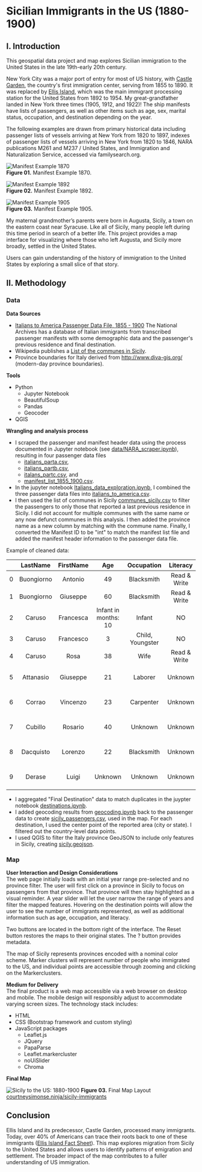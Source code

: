 # Sicilian Immigrants in the US (1880-1900)

## I. Introduction

This geospatial data project and map explores Sicilian immigration to the United States in the late 19th-early 20th century.

New York City was a major port of entry for most of US history, with [Castle Garden](https://www.nps.gov/cacl/index.htm), the country's first immigration center, serving from 1855 to 1890. It was replaced by [Ellis Island](https://www.nps.gov/elis/index.htm), which was the main immigrant processing station for the United States from 1892 to 1954. My great-grandfather landed in New York three times (1905, 1912, and 1922)! The ship manifests have lists of passengers, as well as other items such as age, sex, marital status, occupation, and destination depending on the year.

The following examples are drawn from primary historical data including passenger lists of vessels arriving at New York from 1820 to 1897, indexes of passenger lists of vessels arriving in New York from 1820 to 1846, NARA publications M261 and M237 / United States, and Immigration and Naturalization Service, accessed via familysearch.org.  

![Manifest Example 1870](images/ManifestExample1870.jpg "1870")  
**Figure 01.** Manifest Example 1870.  

![Manifest Example 1892](images/ManifestExample1892.jpg "1892")  
**Figure 02.** Manifest Example 1892.   

![Manifest Example 1905](images/ManifestExample1905.jpg "1905")  
**Figure 03.** Manifest Example 1905.  

My maternal grandmother’s parents were born in Augusta, Sicily, a town on the eastern coast near Syracuse. Like all of Sicily, many people left during this time period in search of a better life. This project provides a map interface for visualizing where those who left Augusta, and Sicily more broadly, settled in the United States.  

Users can gain understanding of the history of immigration to the United States by exploring a small slice of that story.

## II. Methodology

### Data

**Data Sources**

- [Italians to America Passenger Data File, 1855 - 1900](https://aad.archives.gov/aad/series-description.jsp?s=4433&cat=GP44&bc=,sl&col=1002) The National Archives has a database of Italian immigrants from transcribed passenger manifests with some demographic data and the passenger's previous residence and final destination.
- Wikipedia publishes a [List of the communes in Sicily](https://en.wikipedia.org/wiki/List_of_communes_of_Sicily).
- Province boundaries for Italy derived from http://www.diva-gis.org/ (modern-day province boundaries).

**Tools**  
+ Python
  + Jupyter Notebook
  + BeautifulSoup
  + Pandas
  + Geocoder
+ QGIS

**Wrangling and analysis process**
+ I scraped the passenger and manifest header data using the process documented in Jupyter notebook (see [data/NARA_scraper.ipynb](project-files/NARA_scraper.ipynb)), resulting in four passenger data files
  + [italians_parta.csv](project-files/italians_parta.csv),
  + [italians_partb.csv](project-files/italians_partb.csv),
  + [italans_partc.csv](project-files/italians_partc.csv), and
  + [manifest_list_1855_1900.csv](project-files/manifest_list_1855_1900.csv).  
+ In the jupyter notebook [Italians_data_exploration.ipynb](project-files/Italians_data_exploration.ipynb), I combined the three passenger data files into [italians_to_america.csv](data/italians_to_america.csv).
+ I then used the list of communes in Sicily [communes_sicily.csv](data/communes_sicily.csv) to filter the passengers to only those that reported a last previous residence in Sicily. I did not account for multiple communes with the same name or any now defunct communes in this analysis. I then added the province name as a new column by matching with the commune name. Finally, I converted the Manifest ID to be "int" to match the manifest list file and added the manifest header information to the passenger data file.

Example of cleaned data:

|       | **LastName** | **FirstName** |       **Age**        |  **Occupation**  | **Literacy** | **CountryofOrigin** | **CityTownofLastResidence** | **DestinationCityTown** |           **TransitTravelCompartment**            | **ManifestID** | **Province** | **ShipName** |     **Port**     | **Arrival** |
| :---: | :----------: | :-----------: | :------------------: | :--------------: | :----------: | :-----------------: | :-------------------------: | :---------------------: | :-----------------------------------------------: | :------------: | :----------: | :----------: | :--------------: | :---------: |
|   0   |  Buongiorno  |    Antonio    |          49          |    Blacksmith    | Read & Write |        Italy        |           Sciacca           |        New York         | Return trip to USA - non US Citizen [Transit];... |     82236      |  Agrigento   |     EMS      |      Naples      | 12/29/1892  |
|   1   |  Buongiorno  |   Giuseppe    |          60          |    Blacksmith    | Read & Write |        Italy        |           Sciacca           |        New York         | Return trip to USA - non US Citizen [Transit];... |     82236      |  Agrigento   |     EMS      |      Naples      | 12/29/1892  |
|   2   |    Caruso    |   Francesca   | Infant in months: 10 |      Infant      |      NO      |        Italy        |           Sciacca           |        New York         | Return trip to USA - non US Citizen [Transit];... |     82236      |  Agrigento   |     EMS      |      Naples      | 12/29/1892  |
|   3   |    Caruso    |   Francesco   |          3           | Child, Youngster |      NO      |        Italy        |           Sciacca           |        New York         | Return trip to USA - non US Citizen [Transit];... |     82236      |  Agrigento   |     EMS      |      Naples      | 12/29/1892  |
|   4   |    Caruso    |     Rosa      |          38          |       Wife       | Read & Write |        Italy        |           Sciacca           |        New York         | Return trip to USA - non US Citizen [Transit];... |     82236      |  Agrigento   |     EMS      |      Naples      | 12/29/1892  |
|   5   |  Attanasio   |   Giuseppe    |          21          |     Laborer      |   Unknown    |        Italy        |           Palermo           |        New York         |  Staying in the USA [Transit]; Stowaway [Travel]  |     80591      |   Palermo    |   Gottardo   |     Antwerp      | 11/30/1884  |
|   6   |    Corrao    |   Vincenzo    |          23          |    Carpenter     |   Unknown    |        Italy        |           Palermo           |        New York         |  Staying in the USA [Transit]; Stowaway [Travel]  |     80591      |   Palermo    |   Gottardo   |     Antwerp      | 11/30/1884  |
|   7   |   Cubillo    |    Rosario    |          40          |     Unknown      |   Unknown    |        Italy        |           Messina           |        New York         |  Staying in the USA [Transit]; Stowaway [Travel]  |       63       |   Messina    |    Alesia    | Messina & Naples | 04/25/1885  |
|   8   |  Dacquisto   |    Lorenzo    |          22          |    Blacksmith    |   Unknown    |        Italy        |           Palermo           |        New York         |  Staying in the USA [Transit]; Stowaway [Travel]  |     80591      |   Palermo    |   Gottardo   |     Antwerp      | 11/30/1884  |
|   9   |    Derase    |     Luigi     |       Unknown        |     Unknown      |   Unknown    |        Italy        |           MESSINA           |        New York         |  Staying in the USA [Transit]; Stowaway [Travel]  |       63       |   Messina    |    Alesia    | Messina & Naples | 04/25/1885  |

 + I aggregated "Final Destination" data to match duplicates in the juypter notebook [destinations.ipynb](project-files/destinations.ipynb).
 + I added geocoding results from [geocoding.ipynb](project-files/geocoding.ipynb) back to the passenger data to create [sicily_passengers.csv](data/sicily_passengers.csv), used in the map. For each destination, I used the center point of the reported area (city or state). I filtered out the country-level data points.  
 + I used QGIS to filter the Italy province GeoJSON to include only features in Sicily, creating [sicily.geojson](data/sicily.geojson).

### Map
**User Interaction and Design Considerations**  
The web page initially loads with an initial year range pre-selected and no province filter. The user will first click on a province in Sicily to focus on passengers from that province. That province will then stay highlighted as a visual reminder. A year slider will let the user narrow the range of years and filter the mapped features. Hovering on the destination points will allow the user to see the number of immigrants represented, as well as additional information such as age, occupation, and literacy.

Two buttons are located in the bottom right of the interface. The Reset button restores the maps to their original states. The ? button provides metadata.  

The map of Sicily represents provinces encoded with a nominal color scheme. Marker clusters will represent number of people who immigrated to the US, and individual points are accessible through zooming and clicking on the Markerclusters.

**Medium for Delivery**  
The final product is a web map accessible via a web browser on desktop and mobile. The mobile design will responsibly adjust to accommodate varying screen sizes. The technology stack includes:  
+ HTML
+ CSS (Bootstrap framework and custom styling)
+ JavaScript packages
    + Leaflet.js
    + JQuery
    + PapaParse
    + Leaflet.markercluster
    + noUiSlider
    + Chroma

**Final Map**

![Sicily to the US: 1880-1900](images/final-map-screenshot.png)
**Figure 03.** Final Map Layout [courtneysimonse.ninja/sicily-immigrants](courtneysimonse.ninja/sicily-immigrants)

## Conclusion
Ellis Island and its predecessor, Castle Garden, processed many immigrants. Today, over 40% of Americans can trace their roots back to one of these immigrants ([Ellis Island Fact Sheet](https://www.nps.gov/npnh/learn/news/fact-sheet-elis.htm)). This map explores migration from Sicily to the United States and allows users to identify patterns of emigration and settlement.  The broader impact of the map contributes to a fuller understanding of US immigration.
